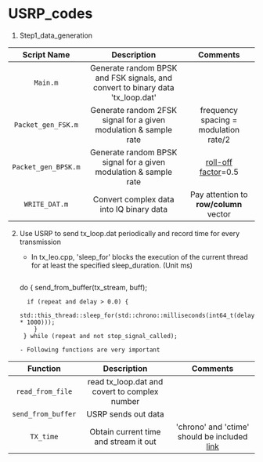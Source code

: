 # USRP_codes

1. Step1_data_generation

|Script Name | Description | Comments|
| :---: | :---: | :---: | 
|  `Main.m`     |  Generate random BPSK and FSK signals, and convert to binary data 'tx_loop.dat' | |
|  `Packet_gen_FSK.m`     |  Generate random 2FSK signal for a given modulation & sample rate  | frequency spacing = modulation rate/2|
|  `Packet_gen_BPSK.m`    |  Generate random BPSK signal for a given modulation & sample rate  |[roll-off factor](https://en.wikipedia.org/wiki/Raised-cosine_filter#:~:text=the%20mathematical%20one.-,Roll%2Doff%20factor,is%20the%20symbol%2Drate.)=0.5|
|  `WRITE_DAT.m`     |  Convert complex data into IQ binary data | Pay attention to **row/column** vector |

2. Use USRP to send tx_loop.dat periodically and record time for every transmission

    - In tx_leo.cpp, 'sleep_for' blocks the execution of the current thread for at least the specified sleep_duration. (Unit ms)
        ```
     do {  send_from_buffer(tx_stream, buff);
     
         if (repeat and delay > 0.0) {
            std::this_thread::sleep_for(std::chrono::milliseconds(int64_t(delay * 1000)));
           }
        } while (repeat and not stop_signal_called);
     ```
    - Following functions are very important

|Function | Description | Comments|
| :---: | :---: | :---: | 
| `read_from_file`| read tx_loop.dat and covert to complex number| |
| `send_from_buffer`| USRP sends out data | |
| `TX_time`| Obtain current time and stream it out|'chrono' and 'ctime' should be included [link](https://stackoverflow.com/questions/997946/how-to-get-current-time-and-date-in-c)|



